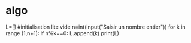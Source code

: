 # algo


L=[] #initialisation lite vide
n=int(input("Saisir un nombre entier"))
for k in range (1,n+1):
 if n%k==0:
  L.append(k)
print(L)
